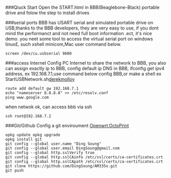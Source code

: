 ﻿###Qiuck Start
Open the START.html in BBB(Beaglebone-Black) portable drive and folow the step to install drives

###serial ports
BBB has USART serial and simulated portable drive on USB,thanks to the BBB developers, they are very easy to use, if you dont mind the performanct and not need full boot information .ect, it's nice demo. you neet some tool to access the virtual serial port on windows linux£, such xshell minicom,Mac user  command below.
	
	screen /dev/cu.usbserial 9600

###access Internel
Config PC Internel to share the network to BBB, you also can assign exactly ip to BBB, config default ip DNS in  BBB, ifconfig get ipv4 address, ex 192.168.7.1,use command below config BBB,or make a shell ex StartUSBNetwork.sh[derekmolloy][1]

	route add default gw 192.168.7.1
	echo "nameserver 8.8.8.8" >> /etc/resolv.conf
	ping www.google.com

when netwok ok, can access bbb via ssh

	ssh root@192.168.7.2

###Git/Github
Config a git enviroument [Openwrt][2],[OctoPrint][3]

	opkg update	opkg upgrade
	opkg install git
	git config --global user.name "Ding Soung"
	git config --global user.email DingSoung@gmail.com
	git config --global http.sslVerify true
	git config --global http.sslCAinfo /etc/ssl/certs/ca-certificates.crt
	git config --global http.sslCApath /etc/ssl/certs/ca-certificates.crt
	git clone https://github.com/DingSoung/AM335x.git
	git push

[1]: http://derekmolloy.ie/beaglebone/getting-started-usb-network-adapter-on-the-beaglebone
[2]:http://wiki.openwrt.org/doc/techref/opkg
[3]: https://github.com/foosel/OctoPrint/wiki/Setup-on-BeagleBone-Black-running-%C3%85ngstr%C3%B6m
